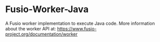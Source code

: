 
# Fusio-Worker-Java

A Fusio worker implementation to execute Java code.
More information about the worker API at:
https://www.fusio-project.org/documentation/worker
